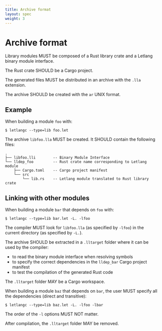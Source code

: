 ```yaml
---
title: Archive format
layout: spec
weight: 3
---
```


# Archive format

Library modules MUST be composed of a Rust library crate and a Letlang binary
module interface.

The Rust crate SHOULD be a Cargo project.

The generated files MUST be distributed in an archive with the `.lla` extension.

The archive SHOULD be created with the `ar` UNIX format.

## Example

When building a module `foo` with:

```shell
$ letlangc --type=lib foo.let
```

The archive `libfoo.lla` MUST be created. It SHOULD contain the following files:

```text
.
├── libfoo.lli        -- Binary Module Interface
└── lldep_foo         -- Rust crate name corresponding to Letlang module
    ├── Cargo.toml    -- Cargo project manifest
    └── src
        └── lib.rs    -- Letlang module translated to Rust library crate
```

## Linking with other modules

When building a module `bar` that depends on `foo` with:

```shell
$ letlangc --type=lib bar.let -L. -lfoo
```

The compiler MUST look for `libfoo.lla` (as specified by `-lfoo`) in the current
directory (as specified by `-L.`).

The archive SHOULD be extracted in a `.lltarget` folder where it can be used by
the compiler:

 - to read the binary module interface when resolving symbols
 - to specify the correct dependencies in the `lldep_bar` Cargo project manifest
 - to test the compilation of the generated Rust code

The `.lltarget` folder MAY be a Cargo workspace.

When building a module `baz` that depends on `bar`, the user MUST specify all
the dependencies (direct and transitive):

```shell
$ letlangc --type=lib baz.let -L. -lfoo -lbar
```

The order of the `-l` options MUST NOT matter.

After compilation, the `.lltarget` folder MAY be removed.
